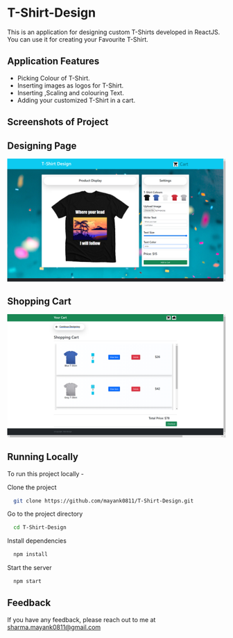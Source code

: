 
# T-Shirt-Design

This is an application for designing custom T-Shirts developed in ReactJS. 
You can use it for creating your Favourite T-Shirt.


## Application Features

- Picking Colour of T-Shirt.
- Inserting images as logos for T-Shirt.
- Inserting ,Scaling and colouring Text.
- Adding your customized T-Shirt in a cart.

  
## Screenshots of Project
## Designing Page
![App Screenshot](https://github.com/mayank0811/T-Shirt-Design/blob/master/public/designss.png?raw=true)

## Shopping Cart
![App Screenshot](https://github.com/mayank0811/T-Shirt-Design/blob/master/public/cartss.png?raw=true)
## Running Locally

To run this project locally -

Clone the project

```bash
  git clone https://github.com/mayank0811/T-Shirt-Design.git
```

Go to the project directory

```bash
  cd T-Shirt-Design
```

Install dependencies

```bash
  npm install
```

Start the server

```bash
  npm start
```

  
## Feedback

If you have any feedback, please reach out to me at sharma.mayank0811@gmail.com

  